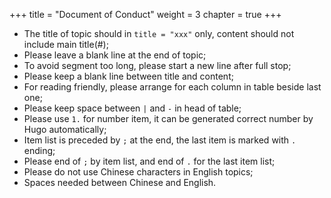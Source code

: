 +++
title = "Document of Conduct"
weight = 3
chapter = true
+++

- The title of topic should in `title = "xxx"` only, content should not include main title(#);
- Please leave a blank line at the end of topic;
- To avoid segment too long, please start a new line after full stop;
- Please keep a blank line between title and content;
- For reading friendly, please arrange for each column in table beside last one;
- Please keep space between `|` and `-` in head of table;
- Please use  `1.` for number item, it can be generated correct number by Hugo automatically; 
- Item list is preceded by `;` at the end, the last item is marked with `.` ending;
- Please end of `;` by item list, and end of `.` for the last item list;
- Please do not use Chinese characters in English topics;
- Spaces needed between Chinese and English.
